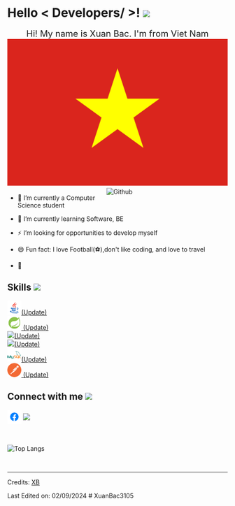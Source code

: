 
<p align='center'>
  <h1> Hello < Developers/ >! <img src = "https://raw.githubusercontent.com/MartinHeinz/MartinHeinz/master/wave.gif" width = 30px> </h1>
</p>


<div style="text-align: center; font-size: 20px;">
  Hi! My name is Xuan Bac. I'm from Viet Nam <img with='32px' src="imgs/vietnam.webp">
</div>

<img width="55%" align="right" alt="Github" src="https://raw.githubusercontent.com/onimur/.github/master/.resources/git-header.svg" />

- 🔭 I’m currently a Computer Science student
  
- 🌱 I’m currently learning Software, BE
  
- ⚡ I’m looking for opportunities to develop myself
  
- 😄 Fun fact: I love Football(⚽),don't like coding, and love to travel
  
- 💬
  


<h2> Skills <img src = "https://media2.giphy.com/media/QssGEmpkyEOhBCb7e1/giphy.gif?cid=ecf05e47a0n3gi1bfqntqmob8g9aid1oyj2wr3ds3mg700bl&rid=giphy.gif" width = 32px> </h2>
<a href= https://github.com/XuanBac3105?tab=repositories > <img width ='32px' src ='imgs/icons8-java-48.png'>(Update)</a>
<br>
<a href= https://github.com/XuanBac3105?tab=repositories > <img width ='32px' src ='imgs/icons8-spring-boot-48.png'> (Update)</a>
<br>
<a href= https://github.com/XuanBac3105?tab=repositories > <img width ='32px' src ='https://raw.githubusercontent.com/rahulbanerjee26/githubAboutMeGenerator/main/icons/css.svg'>(Update)</a>
<br>
<a href= https://github.com/XuanBac3105?tab=repositories > <img width ='32px' src ='https://raw.githubusercontent.com/rahulbanerjee26/githubAboutMeGenerator/main/icons/html.svg'>(Update) </a>
<br>
<a href= https://github.com/XuanBac3105?tab=repositories > <img width ='32px' src ='imgs/icons8-mysql-logo-48.png'>(Update) </a>
<br>
<a href= https://github.com/XuanBac3105?tab=repositories > <img width ='32px' src ='imgs/icons8-postman-is-the-only-complete-api-development-environment-48.png'> (Update)</a>





<h2> Connect with me <img src='https://raw.githubusercontent.com/ShahriarShafin/ShahriarShafin/main/Assets/handshake.gif' width="100px"> </h2>
<a href = 'https://www.facebook.com/d.v.xuanbac'> <img width = '32px' align= 'center' src="imgs/fb.png"/></a> 
<a href = 'https://github.com/XuanBac3105'> <img width = '32px' align= 'center' src="https://raw.githubusercontent.com/rahulbanerjee26/githubAboutMeGenerator/main/icons/github.svg"/></a>
  
<br>
<br>
  <br>
  

 ![Top Langs](https://github-readme-stats.vercel.app/api/top-langs/?username=XuanBac3105&theme=tokyonight)



<br>


-----
Credits: [XB](https://github.com/XuanBac3105)

Last Edited on: 02/09/2024
#   X u a n B a c 3 1 0 5 
 
 
